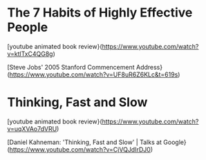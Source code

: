 
# The 7 Habits of Highly Effective People

[youtube animated book review}(https://www.youtube.com/watch?v=ktlTxC4QG8g)

[Steve Jobs' 2005 Stanford Commencement Address}(https://www.youtube.com/watch?v=UF8uR6Z6KLc&t=619s)

# Thinking, Fast and Slow

[youtube animated book review}(https://www.youtube.com/watch?v=uqXVAo7dVRU)

[Daniel Kahneman: 'Thinking, Fast and Slow' | Talks at Google}(https://www.youtube.com/watch?v=CjVQJdIrDJ0)